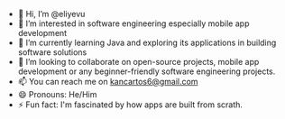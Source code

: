 - 👋 Hi, I’m @eliyevu
- 👀 I’m interested in software engineering especially mobile app development 
- 🌱 I’m currently learning Java and exploring its applications in building software solutions 
- 💞️ I’m looking to collaborate on open-source projects, mobile app development or any beginner-friendly software engineering projects.
- 📫 You can reach me on kancartos6@gmail.com
- 😄 Pronouns: He/Him
- ⚡ Fun fact: I'm fascinated by how apps are built from scrath.

<!---
eliyevu/eliyevu is a ✨ special ✨ repository because its `README.md` (this file) appears on your GitHub profile.
You can click the Preview link to take a look at your changes.
--->
